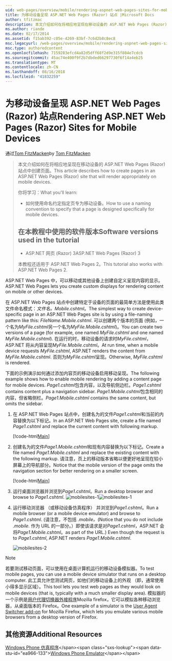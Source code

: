 ```yaml
---
uid: web-pages/overview/mobile/rendering-aspnet-web-pages-sites-for-mobile-devices
title: 为移动设备呈现 ASP.NET Web Pages (Razor) 站点 |Microsoft Docs
author: tfitzmac
description: 本文介绍如何在将相应地呈现在移动设备的 ASP.NET Web Pages (Razor) 站点中创建页面。 你将学习： 您如何...
ms.author: riande
ms.date: 02/17/2014
ms.assetid: f15ab392-c05e-4269-83bf-7c6d2b8c8ec8
msc.legacyurl: /web-pages/overview/mobile/rendering-aspnet-web-pages-sites-for-mobile-devices
msc.type: authoredcontent
ms.openlocfilehash: 7159283efcd4a82d5dff68f2d9e315f804e7cdcb
ms.sourcegitcommit: 45ac74e400f9f2b7dbded66297730f6f14a4eb25
ms.translationtype: MT
ms.contentlocale: zh-CN
ms.lasthandoff: 08/16/2018
ms.locfileid: "41832259"
---
```

<a name="rendering-aspnet-web-pages-razor-sites-for-mobile-devices"></a><span data-ttu-id="ea966-104">为移动设备呈现 ASP.NET Web Pages (Razor) 站点</span><span class="sxs-lookup"><span data-stu-id="ea966-104">Rendering ASP.NET Web Pages (Razor) Sites for Mobile Devices</span></span>
====================
<span data-ttu-id="ea966-105">通过[Tom FitzMacken](https://github.com/tfitzmac)</span><span class="sxs-lookup"><span data-stu-id="ea966-105">by [Tom FitzMacken](https://github.com/tfitzmac)</span></span>

> <span data-ttu-id="ea966-106">本文介绍如何在将相应地呈现在移动设备的 ASP.NET Web Pages (Razor) 站点中创建页面。</span><span class="sxs-lookup"><span data-stu-id="ea966-106">This article describes how to create pages in an ASP.NET Web Pages (Razor) site that will render appropriately on mobile devices.</span></span>
> 
> <span data-ttu-id="ea966-107">你将学习：</span><span class="sxs-lookup"><span data-stu-id="ea966-107">What you'll learn:</span></span>
> 
> - <span data-ttu-id="ea966-108">如何使用命名约定指定页专为移动设备。</span><span class="sxs-lookup"><span data-stu-id="ea966-108">How to use a naming convention to specify that a page is designed specifically for mobile devices.</span></span>
>   
> 
> ## <a name="software-versions-used-in-the-tutorial"></a><span data-ttu-id="ea966-109">在本教程中使用的软件版本</span><span class="sxs-lookup"><span data-stu-id="ea966-109">Software versions used in the tutorial</span></span>
> 
> 
> - <span data-ttu-id="ea966-110">ASP.NET 网页 (Razor) 3</span><span class="sxs-lookup"><span data-stu-id="ea966-110">ASP.NET Web Pages (Razor) 3</span></span>
>   
> 
> <span data-ttu-id="ea966-111">本教程还适用于 ASP.NET Web Pages 2。</span><span class="sxs-lookup"><span data-stu-id="ea966-111">This tutorial also works with ASP.NET Web Pages 2.</span></span>


<span data-ttu-id="ea966-112">ASP.NET Web Pages 中，可以移动或其他设备上创建自定义呈现内容的显示。</span><span class="sxs-lookup"><span data-stu-id="ea966-112">ASP.NET Web Pages lets you create custom displays for rendering content on mobile or other devices.</span></span>

<span data-ttu-id="ea966-113">在 ASP.NET Web Pages 站点中创建特定于设备的页面的最简单方法是使用此类文件命名模式：<em>文件名。</em><em>Mobile</em><em>.cshtml</em>。</span><span class="sxs-lookup"><span data-stu-id="ea966-113">The simplest way to create device-specific page in an ASP.NET Web Pages site is by using a file-naming pattern like this: <em>FileName.</em><em>Mobile</em><em>.cshtml</em>.</span></span> <span data-ttu-id="ea966-114">可以创建两个版本的页面 (例如，一个名为<em>MyFile.cshtml</em>另一个名为<em>MyFile.Mobile.cshtml</em>)。</span><span class="sxs-lookup"><span data-stu-id="ea966-114">You can create two versions of a page (for example, one named <em>MyFile.cshtml</em> and one named <em>MyFile.Mobile.cshtml</em>).</span></span> <span data-ttu-id="ea966-115">在运行的时，移动设备的请求时<em>MyFile.cshtml</em>，ASP.NET 将从内容呈现<em>MyFile.Mobile.cshtml</em>。</span><span class="sxs-lookup"><span data-stu-id="ea966-115">At run time, when a mobile device requests <em>MyFile.cshtml</em>, ASP.NET renders the content from <em>MyFile.Mobile.cshtml</em>.</span></span> <span data-ttu-id="ea966-116">否则为<em>MyFile.cshtml</em>呈现。</span><span class="sxs-lookup"><span data-stu-id="ea966-116">Otherwise, <em>MyFile.cshtml</em> is rendered.</span></span>

<span data-ttu-id="ea966-117">下面的示例演示如何通过添加内容页的移动设备启用移动呈现。</span><span class="sxs-lookup"><span data-stu-id="ea966-117">The following example shows how to enable mobile rendering by adding a content page for mobile devices.</span></span> <span data-ttu-id="ea966-118">*Page1.cshtml*包含内容，以及导航侧边栏。</span><span class="sxs-lookup"><span data-stu-id="ea966-118">*Page1.cshtml* contains content plus a navigation sidebar.</span></span> <span data-ttu-id="ea966-119">*Page1.Mobile.cshtml*包含相同的内容，但省略侧栏。</span><span class="sxs-lookup"><span data-stu-id="ea966-119">*Page1.Mobile.cshtml* contains the same content, but omits the sidebar.</span></span>

1. <span data-ttu-id="ea966-120">在 ASP.NET Web Pages 站点中，创建名为的文件*Page1.cshtml*和当前的内容替换为以下标记。</span><span class="sxs-lookup"><span data-stu-id="ea966-120">In an ASP.NET Web Pages site, create a file named *Page1.cshtml* and replace the current content with following markup.</span></span>

    [!code-html[Main](rendering-aspnet-web-pages-sites-for-mobile-devices/samples/sample1.html)]
2. <span data-ttu-id="ea966-121">创建名为的文件*Page1.Mobile.cshtml*和现有内容替换为以下标记。</span><span class="sxs-lookup"><span data-stu-id="ea966-121">Create a file named *Page1.Mobile.cshtml* and replace the existing content with the following markup.</span></span> <span data-ttu-id="ea966-122">请注意，页上的移动版本省略以便更好地呈现在较小屏幕上的导航部分。</span><span class="sxs-lookup"><span data-stu-id="ea966-122">Notice that the mobile version of the page omits the navigation section for better rendering on a smaller screen.</span></span>

    [!code-html[Main](rendering-aspnet-web-pages-sites-for-mobile-devices/samples/sample2.html)]
3. <span data-ttu-id="ea966-123">运行桌面浏览器并浏览到*Page1.cshtml*。</span><span class="sxs-lookup"><span data-stu-id="ea966-123">Run a desktop browser and browse to *Page1.cshtml*.</span></span> <span data-ttu-id="ea966-124">![mobilesites-1](rendering-aspnet-web-pages-sites-for-mobile-devices/_static/image1.png)</span><span class="sxs-lookup"><span data-stu-id="ea966-124">![mobilesites-1](rendering-aspnet-web-pages-sites-for-mobile-devices/_static/image1.png)</span></span>
4. <span data-ttu-id="ea966-125">运行移动浏览器 （或移动设备仿真程序） 并浏览到*Page1.cshtml*。</span><span class="sxs-lookup"><span data-stu-id="ea966-125">Run a mobile browser (or a mobile device emulator) and browse to *Page1.cshtml*.</span></span> <span data-ttu-id="ea966-126">(请注意，不包括 *.mobile。*</span><span class="sxs-lookup"><span data-stu-id="ea966-126">(Notice that you do not include *.mobile.*</span></span> <span data-ttu-id="ea966-127">作为 URL 的一部分。）即使该请求是对*Page1.cshtml*，ASP.NET 会将*Page1.Mobile.cshtml*。</span><span class="sxs-lookup"><span data-stu-id="ea966-127">as part of the URL.) Even though the request is to *Page1.cshtml*, ASP.NET renders *Page1.Mobile.cshtml*.</span></span>

    ![mobilesites-2](rendering-aspnet-web-pages-sites-for-mobile-devices/_static/image2.png)

> [!NOTE]
> <span data-ttu-id="ea966-129">若要测试移动页面，可以使用在桌面计算机运行的移动设备模拟器。</span><span class="sxs-lookup"><span data-stu-id="ea966-129">To test mobile pages, you can use a mobile device simulator that runs on a desktop computer.</span></span> <span data-ttu-id="ea966-130">此工具允许您测试网页，如他们的移动设备上的外观 （即，通常使用小得多显示区域）。</span><span class="sxs-lookup"><span data-stu-id="ea966-130">This tool lets you test web pages as they would look on mobile devices (that is, typically with a much smaller display area).</span></span> <span data-ttu-id="ea966-131">模拟器的一个示例是[用户代理切换器外接程序](http://addons.mozilla.org/firefox/addon/user-agent-switcher/)Mozilla firefox，它可以模拟各种移动浏览器，从桌面版本的 Firefox。</span><span class="sxs-lookup"><span data-stu-id="ea966-131">One example of a simulator is the [User Agent Switcher add-on](http://addons.mozilla.org/firefox/addon/user-agent-switcher/) for Mozilla Firefox, which lets you emulate various mobile browsers from a desktop version of Firefox.</span></span>


<a id="Additional_Resources"></a>
## <a name="additional-resources"></a><span data-ttu-id="ea966-132">其他资源</span><span class="sxs-lookup"><span data-stu-id="ea966-132">Additional Resources</span></span>


<span data-ttu-id="ea966-133">[Windows Phone 仿真程序](https://msdn.microsoft.com/library/ff402563(v=VS.92).aspx)</span><span class="sxs-lookup"><span data-stu-id="ea966-133">[Windows Phone Emulator](https://msdn.microsoft.com/library/ff402563(v=VS.92).aspx)</span></span>
